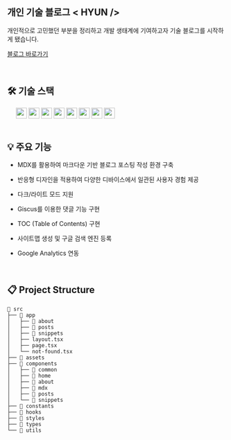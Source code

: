 ## 개인 기술 블로그 < HYUN />

개인적으로 고민했던 부분을 정리하고 개발 생태계에 기여하고자 기술 블로그를 시작하게 됐습니다.

[블로그 바로가기](https://hyun812.vercel.app)

<br/>

## 🛠️ 기술 스택

<div style="margin-left:20px">
  <img style="height:25px" src="https://img.shields.io/badge/next%20js-000000?style=for-the-badge&logo=nextdotjs&logoColor=white">
  <img style="height:25px" src="https://img.shields.io/badge/react-61DAFB?style=for-the-badge&logo=react&logoColor=black">
  <img style="height:25px" src="https://img.shields.io/badge/typescript-3178C6?style=for-the-badge&logo=typescript&logoColor=white">
  <img style="height:25px" src="https://img.shields.io/badge/tailwind css-06B6D4?style=for-the-badge&logo=tailwindcss&logoColor=white">
  <img style="height:25px" src="https://img.shields.io/badge/Vercel-000000?style=for-the-badge&logo=vercel&logoColor=white">
  <img style="height:25px" src="https://img.shields.io/badge/eslint-3A33D1?style=for-the-badge&logo=eslint&logoColor=white">
  <img style="height:25px" src="https://img.shields.io/badge/prettier-1A2C34?style=for-the-badge&logo=prettier&logoColor=F7BA3E">
  <img style="height:25px" src="https://img.shields.io/badge/HUSKY-000000?style=for-the-badge">
</div>

<br/>

## 💡 주요 기능

- MDX를 활용하여 마크다운 기반 블로그 포스팅 작성 환경 구축

- 반응형 디자인을 적용하여 다양한 디바이스에서 일관된 사용자 경험 제공

- 다크/라이트 모드 지원

- Giscus를 이용한 댓글 기능 구현

- TOC (Table of Contents) 구현

- 사이트맵 생성 및 구글 검색 엔진 등록

- Google Analytics 연동

<br/>

## 📋 Project Structure

```
📂 src
├── 📂 app
│   ├── 📂 about
│   ├── 📂 posts
│   ├── 📂 snippets
│   ├── layout.tsx
│   ├── page.tsx
│   └── not-found.tsx
├── 📂 assets
├── 📂 components
│   ├── 📂 common
│   ├── 📂 home
│   ├── 📂 about
│   ├── 📂 mdx
│   ├── 📂 posts
│   └── 📂 snippets
├── 📂 constants
├── 📂 hooks
├── 📂 styles
├── 📂 types
└── 📂 utils
```
